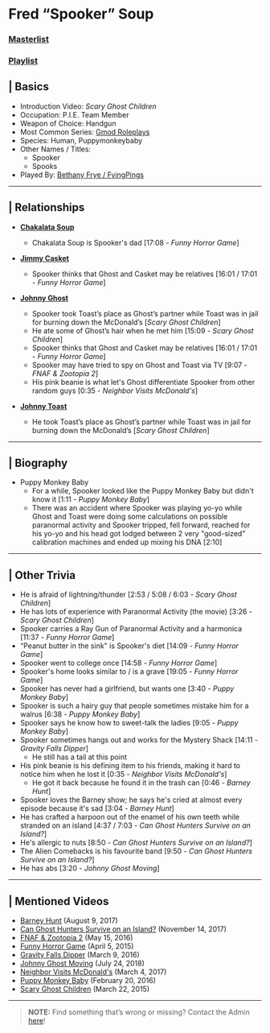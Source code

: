 # Fred “Spooker” Soup
### [Masterlist]()
### [Playlist](https://www.youtube.com/playlist?list=PLwljWXtmIKiRreOZ9Y6_PBnVL-9Idnp69)

## | Basics
- Introduction Video: *Scary Ghost Children*
- Occupation: P.I.E. Team Member
- Weapon of Choice: Handgun
- Most Common Series: [Gmod Roleplays](6.Series/Gmod/Roleplays.md)
- Species: Human, Puppymonkeybaby
- Other Names / Titles:
  - Spooker
  - Spooks
- Played By: [Bethany Frye / FyingPings](3.Siblings/3.3.Bethany-Frye-FlyingPings.md)

----

## | Relationships
- [**Chakalata Soup**](5.Characters/Chakalata_Soup.md)
  - Chakalata Soup is Spooker's dad \[17:08 - *Funny Horror Game*]

- [**Jimmy Casket**](5.Characters/Jimmy_Casket.md)
  - Spooker thinks that Ghost and Casket may be relatives \[16:01 / 17:01 - *Funny Horror Game*]

- [**Johnny Ghost**](5.Characters/Johnny_Ghost.md)
  - Spooker took Toast’s place as Ghost’s partner while Toast was in jail for burning down the McDonald’s \[*Scary Ghost Children*]
  - He ate some of Ghost’s hair when he met him [15:09 - *Scary Ghost Children*]
  - Spooker thinks that Ghost and Casket may be relatives [16:01 / 17:01 - *Funny Horror Game*]
  - Spooker may have tried to spy on Ghost and Toast via TV [9:07 - *FNAF & Zootopia 2*]
  - His pink beanie is what let's Ghost differentiate Spooker from other random guys \[0:35 - *Neighbor Visits McDonald's*]

- [**Johnny Toast**](5.Characters/Johnny_Toast.md)
  - He took Toast’s place as Ghost’s partner while Toast was in jail for burning down the McDonald’s [*Scary Ghost Children*]

----

## | Biography
- Puppy Monkey Baby
  - For a while, Spooker looked like the Puppy Monkey Baby but didn't know it \[1:11 - *Puppy Monkey Baby*]
  - There was an accident where Spooker was playing yo-yo while Ghost and Toast were doing some calculations on possible paranormal activity and Spooker tripped, fell forward, reached for his yo-yo and his head got lodged between 2 very "good-sized" calibration machines and ended up mixing his DNA \[2:10]

----

## | Other Trivia
- He is afraid of lightning/thunder \[2:53 / 5:08 / 6:03 - *Scary Ghost Children*]
- He has lots of experience with Paranormal Activity \(the movie) \[3:26 - *Scary Ghost Children*]
- Spooker carries a Ray Gun of Paranormal Activity and a harmonica \[11:37 - *Funny Horror Game*]
- “Peanut butter in the sink" is Spooker's diet \[14:09 - *Funny Horror Game*]
- Spooker went to college once \[14:58 - *Funny Horror Game*]
- Spooker's home looks similar to / is a grave \[19:05 - *Funny Horror Game*]
- Spooker has never had a girlfriend, but wants one \[3:40 - *Puppy Monkey Baby*]
- Spooker is such a hairy guy that people sometimes mistake him for a walrus \[6:38 - *Puppy Monkey Baby*]
- Spooker says he know how to sweet-talk the ladies \[9:05 - *Puppy Monkey Baby*]
- Spooker sometimes hangs out and works for the Mystery Shack \[14:11 - *Gravity Falls Dipper*]
  - He still has a tail at this point
- His pink beanie is his defining item to his friends, making it hard to notice him when he lost it \[0:35 - *Neighbor Visits McDonald's*]
  - He got it back because he found it in the trash can \[0:46 - *Barney Hunt*]
- Spooker loves the Barney show; he says he's cried at almost every episode because it's sad \[3:04 - *Barney Hunt*]
- He has crafted a harpoon out of the enamel of his own teeth while stranded on an island \[4:37 / 7:03 - *Can Ghost Hunters Survive on an Island?*]
- He's allergic to nuts \[8:50 - *Can Ghost Hunters Survive on an Island?*]
- The Alien Comebacks is his favourite band \[9:50 - *Can Ghost Hunters Survive on an Island?*]
- He has abs \[3:20 - *Johnny Ghost Moving*]

----

## | Mentioned Videos
- [Barney Hunt](https://youtu.be/Zp4_x_GDMjE) \(August 9, 2017)
- [Can Ghost Hunters Survive on an Island?](https://youtu.be/xW4E8DGLAbM) \(November 14, 2017)
- [FNAF & Zootopia 2](https://youtu.be/QIj9VgYm2Og) \(May 15, 2016)
- [Funny Horror Game](https://youtu.be/W_p-t0KtS3U) \(April 5, 2015)
- [Gravity Falls Dipper](https://youtu.be/1_W8aGKltEI) \(March 9, 2016)
- [Johnny Ghost Moving](https://youtu.be/hf04_xQdqfQ) \(July 24, 2018)
- [Neighbor Visits McDonald's](https://youtu.be/hviiaU4UmZA) \(March 4, 2017)
- [Puppy Monkey Baby](https://youtu.be/vYxhpspmPF0) \(February 20, 2016)
- [Scary Ghost Children](https://youtu.be/mUAbzwh5m6U) \(March 22, 2015)

----

> **NOTE:** Find something that’s wrong or missing? Contact the Admin [here](../chapter_2.md)!